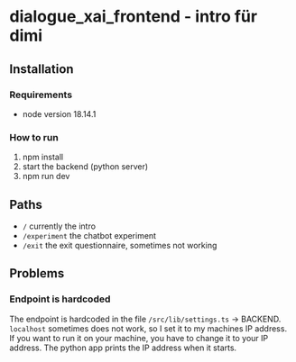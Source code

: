 # dialogue_xai_frontend - intro für dimi

## Installation

### Requirements

- node version 18.14.1

### How to run

1. npm install
2. start the backend (python server)
3. npm run dev

## Paths

- `/` currently the intro
- `/experiment` the chatbot experiment
- `/exit` the exit questionnaire, sometimes not working

## Problems

### Endpoint is hardcoded

The endpoint is hardcoded in the file `/src/lib/settings.ts` -> BACKEND. `localhost` sometimes does not work, so I set it to my machines IP address. If you want to run it on your machine, you have to change it to your IP address. The python app prints the IP address when it starts.
